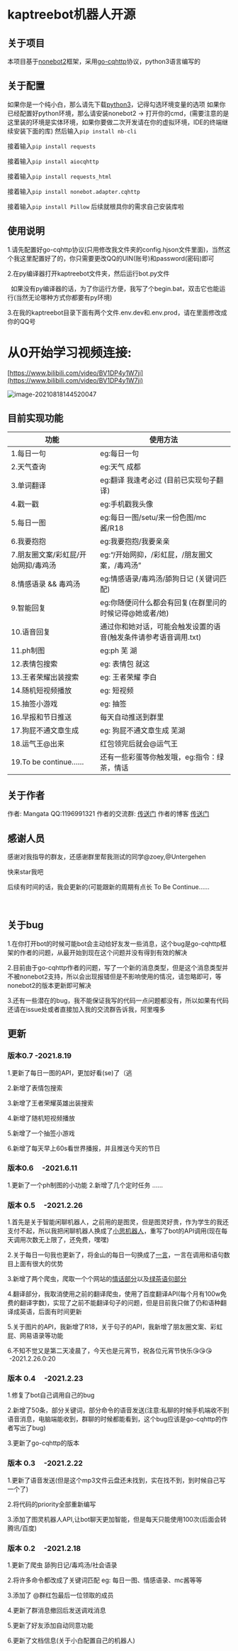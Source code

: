 # kaptreebot机器人开源

## 关于项目

本项目基于[nonebot2]( https://v2.nonebot.dev/)框架，采用[go-cqhttp]( https://github.com/Mrs4s/go-cqhttp)协议，python3语言编写的

## 关于配置
如果你是一个纯小白，那么请先下载[python3]( https://www.python.org/)，记得勾选环境变量的选项
如果你已经配置好python环境，那么请安装nonebot2 -> 打开你的cmd，(需要注意的是这里装的环境是实体环境，如果你要做二次开发请在你的虚拟环境，IDE的终端继续安装下面的库)
然后输入`pip install nb-cli`

接着输入`pip install requests`

接着输入`pip install aiocqhttp`

接着输入`pip install requests_html`

接着输入`pip install nonebot.adapter.cqhttp`

接着输入`pip install Pillow`
后续就根具你的需求自己安装库啦

## 使用说明
1.请先配置好go-cqhttp协议(只用修改我文件夹的config.hjson文件里面)，当然这个我这里配置好了的，你只需要更改QQ的UIN(账号)和password(密码)即可
&nbsp;

2.在py编译器打开kaptreebot文件夹，然后运行bot.py文件

&nbsp;
如果没有py编译器的话，为了你运行方便，我写了个begin.bat，双击它也能运行(当然无论哪种方式你都要有py环境)

3.在我的kaptreebot目录下面有两个文件.env.dev和.env.prod，请在里面修改成你的QQ号



# 从0开始学习视频连接:

[https://www.bilibili.com/video/BV1DP4y1W7ji](https://www.bilibili.com/video/BV1DP4y1W7ji)

![image-20210818144520047](image-20210818144520047.png)

## 目前实现功能
|功能                   | 使用方法 |
| ---- | ---- |
|1.每日一句                        | eg:每日一句 |
|2.天气查询                        | eg:天气 成都|
|3.单词翻译                         | eg:翻译 我逢考必过 (目前已实现句子翻译) |
|4.戳一戳                              | eg:手机戳我头像|
|5.每日一图                             | eg:每日一图/setu/来一份色图/mc酱/R18|
|6.我要抱抱                              |eg:我要抱抱/我要亲亲|
|7.朋友圈文案/彩虹屁/开始网抑/毒鸡汤     | eg:“/开始网抑，/彩虹屁，/朋友圈文案，/毒鸡汤”|
|8.情感语录 && 毒鸡汤                   | eg:情感语录/毒鸡汤/舔狗日记 (关键词匹配) |
|9.智能回复                             | eg:你随便问什么都会有回复(在群里问的时候记得@她或者/她) |
|10.语音回复                             | 通过你和她对话，可能会触发设置的语音(触发条件请参考语音调用.txt) |
|11.ph制图				|eg:ph 芜 湖 |
|12.表情包搜索			|eg: 表情包 就这 |
|13.王者荣耀出装搜索			|eg: 王者荣耀 李白 |
|14.随机短视频播放		|eg: 短视频 |
|15.抽签小游戏		|eg: 抽签 |
|16.早报和节日推送		|每天自动推送到群里 |
|17.狗屁不通文章生成		|eg: 狗屁不通文章生成 芜湖 |
|18.运气王@出来		|红包领完后就会@运气王 |
|19.To be continue……                    |还有一些彩蛋等你触发哦，eg:指令：绿茶，情话 |




## 关于作者
作者: Mangata
QQ:1196991321
作者的交流群: [传送门]( https://jq.qq.com/?_wv=1027&k=UwKSTvSn)
作者的博客 [传送门]( https://www.cnblogs.com/Mangata/)

## 感谢人员
感谢对我指导的群友，还感谢群里帮我测试的同学@zoey,@Untergehen

快来star我吧

后续有时间的话，我会更新的(可能跟新的周期有点长 To Be Continue……

&nbsp;
&nbsp;
&nbsp;

## 关于bug
1.在你打开bot的时候可能bot会主动给好友发一些消息，这个bug是go-cqhttp框架的作者的问题，从最开始到现在这个问题并没有得到有效的解决

2.目前由于go-cqhttp作者的问题，写了一个新的消息类型，但是这个消息类型并不被nonebot2支持，所以会出现报错但是不影响使用的情况，请忽略即可，等nonebot2的版本更新即可解决

3.还有一些潜在的bug，我不能保证我写的代码一点问题都没有，所以如果有代码还请在issue处或者直接加入我的交流群告诉我，阿里嘎多

## 更新

### 版本0.7 -2021.8.19

1.更新了每日一图的API，更加好看(se)了（逃

2.新增了表情包搜索

3.新增了王者荣耀英雄出装搜索

4.新增了随机短视频播放

5.新增了一个抽签小游戏

6.新增了每天早上60s看世界播报，并且推送今天的节日

### 版本0.6 &nbsp;&nbsp;&nbsp;&nbsp;-2021.6.11 
1.更新了一个ph制图的小功能
2.新增了几个定时任务
……
### 版本 0.5  &nbsp;&nbsp;&nbsp;&nbsp;-2021.2.26 
1.首先是关于智能闲聊机器人，之前用的是图灵，但是图灵好贵，作为学生的我还支付不起，所以我把闲聊机器人换成了[小思机器人](https://console.ownthink.com/)，重写了bot的API调用(现在每天调用次数无上限了，还免费，嘿嘿)

2.关于每日一句我也更新了，将金山的每日一句换成了[一言](https://pa-1251215871.cos-website.ap-chengdu.myqcloud.com/)，一言在调用和语句数目上面有很大的优势

3.新增了两个爬虫，爬取一个个网站的[情话部分](https://lovelive.tools/)以及[绿茶语句部分](https://lovelive.tools/)

4.翻译部分，我取消使用之前的翻译爬虫，使用了百度翻译API(每个月有100w免费的翻译字数)，实现了之前不能翻译句子的问题，但是目前我只做了仍和语种翻译成英语，后面有时间更新

5.关于图片的API，我新增了R18，关于句子的API，我新增了朋友圈文案、彩虹屁、网易语录等功能

6.不知不觉又是第二天凌晨了，今天也是元宵节，祝各位元宵节快乐😘😘😘 &nbsp; &nbsp;-2021.2.26.0:20

### 版本 0.4  &nbsp;&nbsp;&nbsp;&nbsp;-2021.2.23
1.修复了bot自己调用自己的bug

2.新增了50条，部分关键词，部分命令的语音发送(注意:私聊的时候手机端收不到语音消息，电脑端能收到，群聊的时候都能看到，这个bug应该是go-cqhttp的作者写出了bug)

3.更新了go-cqhttp的版本


### 版本 0.3 &nbsp;&nbsp;&nbsp;&nbsp;-2021.2.22
1.更新了语音发送(但是这个mp3文件云盘还未找到，实在找不到，到时候自己写一个了)

2.将代码的priority全部重新编写

3.添加了图灵机器人API,让bot聊天更加智能，但是每天只能使用100次(后面会转腾讯/百度)


### 版本 0.2 &nbsp;&nbsp;&nbsp;&nbsp;-2021.2.18
1.更新了爬虫 舔狗日记/毒鸡汤/社会语录

2.将许多命令都改成了关键词匹配 eg: 每日一图、情感语录、mc酱等等

3.添加了 @群红包最后一位领取的成员

4.更新了群消息撤回后发送调戏消息

5.更新了好友添加自动同意功能

6.更新了文档信息(关于小白配置自己的机器人)
